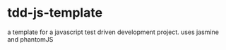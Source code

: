tdd-js-template
===============

a template for a javascript test driven development project. uses jasmine and phantomJS